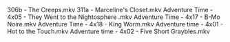 306b - The Creeps.mkv
311a - Marceline's Closet.mkv
Adventure Time - 4x05 - They Went to the Nightosphere .mkv
Adventure Time - 4x17 - B-Mo Noire.mkv
Adventure Time - 4x18 - King Worm.mkv
Adventure time - 4x01 - Hot to the Touch.mkv
Adventure time - 4x02 - Five Short Graybles.mkv
